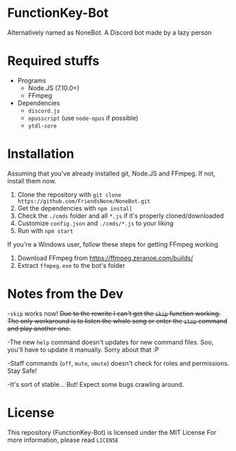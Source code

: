 # FunctionKey-Bot
Alternatively named as NoneBot.
A Discord bot made by a lazy person

# Required stuffs
- Programs
  - Node.JS (7.10.0+)
  - FFmpeg
- Dependencies
  - `discord.js`
  - `opusscript` (use `node-opus` if possible)
  - `ytdl-core`

# Installation
Assuming that you've already installed git, Node.JS and FFmpeg. If not, install them now.
1. Clone the repository with `git clone https://github.com/FriendsNone/NoneBot.git`
2. Get the dependencies with `npm install`
3. Check the `./cmds` folder and all `*.js` if it's properly cloned/downloaded
4. Customize `config.json` and `./cmds/*.js` to your liking
5. Run with `npm start`

If you're a Windows user, follow these steps for getting FFmpeg working
1. Download FFmpeg from https://ffmpeg.zeranoe.com/builds/
2. Extract `ffmpeg.exe` to the bot's folder

# Notes from the Dev
-`skip` works now! ~~Due to the rewrite I can't get the `skip` function working. The only workaround is to listen the whole song or enter the `stop` command and play another one.~~

-The new `help` command doesn't updates for new command files. Soo, you'll have to update it manually. Sorry about that :P

-Staff commands (`off`, `mute`, `umute`) doesn't check for roles and permissions. Stay Safe!

-It's sort of stable... But! Expect some bugs crawling around.

# License
This repository (FunctionKey-Bot) is licensed under the MIT License
For more information, please read `LICENSE`
